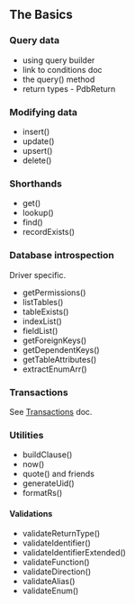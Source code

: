 
## The Basics

### Query data

- using query builder
- link to conditions doc
- the query() method
- return types - PdbReturn


### Modifying data

- insert()
- update()
- upsert()
- delete()


### Shorthands

- get()
- lookup()
- find()
- recordExists()


### Database introspection

Driver specific.

- getPermissions()
- listTables()
- tableExists()
- indexList()
- fieldList()
- getForeignKeys()
- getDependentKeys()
- getTableAttributes()
- extractEnumArr()


### Transactions

See [Transactions](./transactions) doc.


### Utilities

- buildClause()
- now()
- quote() and friends
- generateUid()
- formatRs()


#### Validations

- validateReturnType()
- validateIdentifier()
- validateIdentifierExtended()
- validateFunction()
- validateDirection()
- validateAlias()
- validateEnum()

